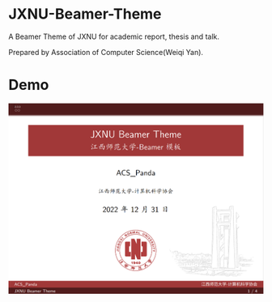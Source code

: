 # JXNU-Beamer-Theme
 A Beamer Theme of JXNU for academic report, thesis and talk.

Prepared by Association of Computer Science(Weiqi Yan).

# Demo
![](./img/1.png)
